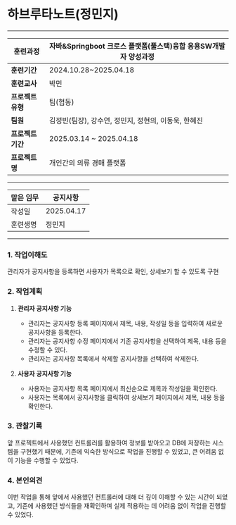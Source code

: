# 하브루타노트(정민지)

---

| **훈련과정** | 자바&Springboot 크로스 플랫폼(풀스택)융합 응용SW개발자 양성과정 |
| --- | --- |
| **훈련기간** | 2024.10.28~2025.04.18 |
| **훈련교사** | 박민 |
| **프로젝트 유형** | 팀(협동) |
| **팀원** | 김정빈(팀장), 강수연, 정민지, 정현의, 이동욱, 한혜진 |
| **프로젝트 기간** | 2025.03.14 ~ 2025.04.18 |
| **프로젝트명** | 개인간의 의류 경매 플랫폼 |

---

| 맡은 임무 | 공지사항 |
| --- | --- |
| 작성일 | 2025.04.17 |
| 훈련생명 | 정민지 |

---

### 1. 작업이해도

관리자가 공지사항을 등록하면 사용자가 목록으로 확인, 상세보기 할 수 있도록 구현

### 2. 작업계획

1. **관리자 공지사항 기능**
   - 관리자는 공지사항 등록 페이지에서 제목, 내용, 작성일 등을 입력하여 새로운 공지사항을 등록한다.
   - 관리자는 공지사항 수정 페이지에서 기존 공지사항을 선택하여 제목, 내용 등을 수정할 수 있다.
   - 관리자는 공지사항 목록에서 삭제할 공지사항을 선택하여 삭제한다.

2. **사용자 공지사항 기능**
   - 사용자는 공지사항 목록 페이지에서 최신순으로 제목과 작성일을 확인한다.
   - 사용자는 목록에서 공지사항을 클릭하여 상세보기 페이지에서 제목, 내용 등을 확인한다.

### 3. 관찰기록

앞 프로젝트에서 사용했던 컨트롤러를 활용하여 정보를 받아오고 DB에 저장하는 시스템을 구현했기 때문에, 기존에 익숙한 방식으로 작업을 진행할 수 있었고, 큰 어려움 없이 기능을 수행할 수 있었다.

### 4. 본인의견

이번 작업을 통해 앞에서 사용했던 컨트롤러에 대해 더 깊이 이해할 수 있는 시간이 되었고, 기존에 사용했던 방식들을 재확인하며 실제 적용하는 데 어려움 없이 작업을 진행할 수 있었다.
